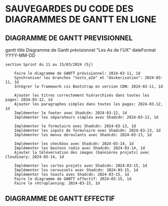 # SAUVEGARDES DU CODE DES DIAGRAMMES DE GANTT EN LIGNE

## DIAGRAMME DE GANTT PREVISIONNEL

gantt
    title Diagramme de Gantt prévisionnel "Les As de l'UX"
    dateFormat YYYY-MM-DD

    section Sprint du 11 au 15/03/2024 (5j)

        Faire le diagramme de GANTT prévisionnel: 2024-03-11, 1d
        Synchroniser les branches "tests_e2e" et "dockerisation": 2024-03-11, 1d
        Intégrer le framework css Bootstrap en version CDN: 2024-03-11, 1d

        Ajouter les titres correctement hiérarchisés dans toutes les pages: 2024-03-12, 1d
        Ajouter les paragraphes simples dans toutes les pages: 2024-03-12, 1d
        Implémenter le footer avec Shadcdn: 2024-03-12, 1d
        Implémenter les séparateurs simples avec Shadcdn: 2024-03-12, 1d

        Implémenter le formulaire avec Shadcdn: 2024-03-13, 1d
        Implémenter les inputs de formulaire avec Shadcdn: 2024-03-13, 1d
        Implémenter les menus déroulants avec Shadcdn: 2024-03-13, 1d

        Implémenter les checkbox avec Shadcdn: 2024-03-14, 1d
        Implémenter les boutons radio avec Shadcdn: 2024-03-14, 1d
        Ajouter la téléversation des images (bannières projets) avec Cloudinary: 2024-03-14, 1d

        Implémenter les cartes projets avec Shadcdn: 2024-03-15, 1d
        Implémenter les caroussels avec Shadcdn: 2024-03-15, 1d
        Implémenter les toasts avec Shadcdn: 2024-03-15, 1d
        Faire le diagramme de GANTT effectif: 2024-03-15, 1d
        Faire le rétroplanning: 2024-03-15, 1d


## DIAGRAMME DE GANTT EFFECTIF

